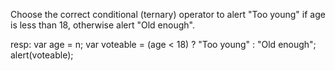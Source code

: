 Choose the correct conditional (ternary) operator to alert "Too young" if age is less than 18, otherwise alert "Old enough".

resp:
var age = n;
var voteable = (age < 18) ? "Too young" : "Old enough";
alert(voteable);